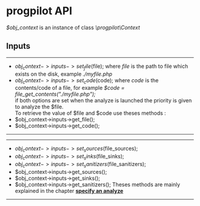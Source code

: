 # progpilot API

*$obj_context* is an instance of class *\progpilot\Context*

## Inputs
***
- $obj_context->inputs->set_file($file);
where *file* is the path to file which exists on the disk, example *./myfile.php*
- $obj_context->inputs->set_code($code);
where *code* is the contents/code of a file, for example *$code = file_get_contents("./myfile.php");*  
if both options are set when the analyze is launched the priority is given to analyze the $file.  
To retrieve the value of $file and $code use theses methods :
- $obj_context->inputs->get_file();
- $obj_context->inputs->get_code();
***

***
- $obj_context->inputs->set_sources($file_sources);
- $obj_context->inputs->set_sinks($file_sinks);
- $obj_context->inputs->set_sanitizers($file_sanitizers);
- $obj_context->inputs->get_sources();
- $obj_context->inputs->get_sinks();
- $obj_context->inputs->get_sanitizers();
Theses methods are mainly explained in the chapter [**specify an analyze**](./SPECIFY_ANALYZE.md)
***
